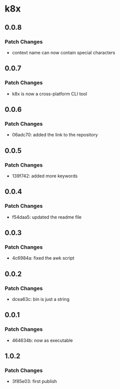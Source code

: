 # k8x

## 0.0.8

### Patch Changes

- context name can now contain special characters

## 0.0.7

### Patch Changes

- k8x is now a cross-platform CLI tool

## 0.0.6

### Patch Changes

- 06adc70: added the link to the repository

## 0.0.5

### Patch Changes

- 139f742: added more keywords

## 0.0.4

### Patch Changes

- f54daa5: updated the readme file

## 0.0.3

### Patch Changes

- 4c6984a: fixed the awk script

## 0.0.2

### Patch Changes

- dcea63c: bin is just a string

## 0.0.1

### Patch Changes

- 464634b: now as executable

## 1.0.2

### Patch Changes

- 3f85e03: first publish
